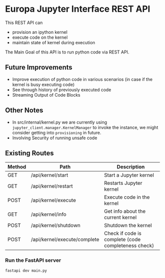 # Europa Jupyter Interface REST API

This REST API can
- provision an ipython kernel
- execute code on the kernel 
- maintain state of kernel during execution
  
The Main Goal of this API is to run python code via REST API.

## Future Improvements
- Improve execution of python code in various scenarios (in case if the kernel is busy executing code)
- See through history of previously executed code
- Streaming Output of Code Blocks

## Other Notes
- In src/internal/kernel.py we are currently using `jupyter_client.manager.KernelManager` to invoke the instance, we might consider getting into `provisioning` in future.
- Involving Security of running unsafe code


## Existing Routes
| Method | Path                        | Description                                 |
|--------|-----------------------------|---------------------------------------------|
| GET    | /api/kernel/start               | Start a Jupyter kernel                      |
| GET    | /api/kernel/restart             | Restarts Jupyter kernel                     |
| POST   | /api/kernel/execute             | Execute code in the kernel                  |
| GET    | /api/kernel/info                | Get info about the current kernel           |
| POST   | /api/kernel/shutdown            | Shutdown the kernel                         |
| POST   | /api/kernel/execute/complete    | Check if code is complete (code completeness check) |

### Run the FastAPI server
`fastapi dev main.py`